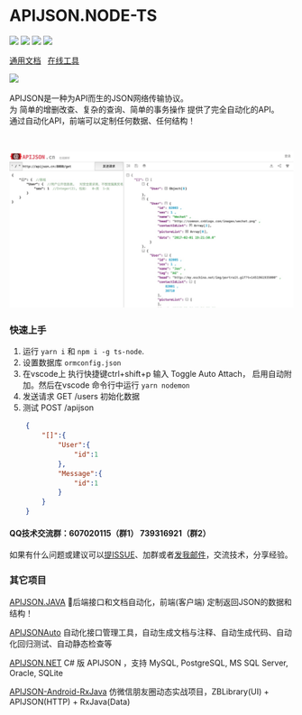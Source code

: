 # APIJSON.NODE-TS
![](https://img.shields.io/badge/mysql-^2.14.1-brightgreen.svg)
[![](https://img.shields.io/badge/rxjs-^2.14.1-brightgreen.svg)](https://rxjs-dev.firebaseapp.com/)
[![](https://img.shields.io/badge/typeorm-0.2.7-brightgreen.svg)](http://typeorm.io/#/)
[![](https://img.shields.io/badge/routing_controllers-^0.7.7-brightgreen.svg)](https://github.com/typestack/routing-controllers)


[通用文档](https://github.com/TommyLemon/APIJSON/blob/master/Document.md)  &nbsp; [在线工具](http://apijson.org)

![](https://raw.githubusercontent.com/TommyLemon/APIJSON/master/logo.png) 

APIJSON是一种为API而生的JSON网络传输协议。<br />
为 简单的增删改查、复杂的查询、简单的事务操作 提供了完全自动化的API。<br />
通过自动化API，前端可以定制任何数据、任何结构！<br />

<br />

![](https://raw.githubusercontent.com/TommyLemon/StaticResources/master/APIJSON_Auto_get.jpg)
<br />

### 快速上手

1. 运行 `yarn i` 和 `npm i -g ts-node`.
2. 设置数据库 `ormconfig.json`
3. 在vscode上 执行快捷键ctrl+shift+p 输入 Toggle Auto  Attach， 启用自动附加。然后在vscode 命令行中运行 `yarn nodemon`
4. 发送请求 GET /users 初始化数据
5. 测试 POST /apijson 
```json
    {
        "[]":{
            "User":{
                "id":1
            },
            "Message":{
                "id":1
            }
        }
    }
```


#### QQ技术交流群：607020115（群1） 739316921（群2）

如果有什么问题或建议可以[提ISSUE](https://github.com/TEsTsLA/apijson/issues)、加群或者[发我邮件](https://github.com/TEsTsLA)，交流技术，分享经验。<br >

### 其它项目
[APIJSON.JAVA](https://github.com/TommyLemon/APIJSON/) 🚀后端接口和文档自动化，前端(客户端) 定制返回JSON的数据和结构！ 

[APIJSONAuto](https://github.com/TommyLemon/APIJSONAuto) 自动化接口管理工具，自动生成文档与注释、自动生成代码、自动化回归测试、自动静态检查等

[APIJSON.NET](https://github.com/liaozb/APIJSON.NET) C# 版 APIJSON ，支持 MySQL, PostgreSQL, MS SQL Server, Oracle, SQLite

[APIJSON-Android-RxJava](https://github.com/TommyLemon/APIJSON-Android-RxJava) 仿微信朋友圈动态实战项目，ZBLibrary(UI) + APIJSON(HTTP) + RxJava(Data)


 
